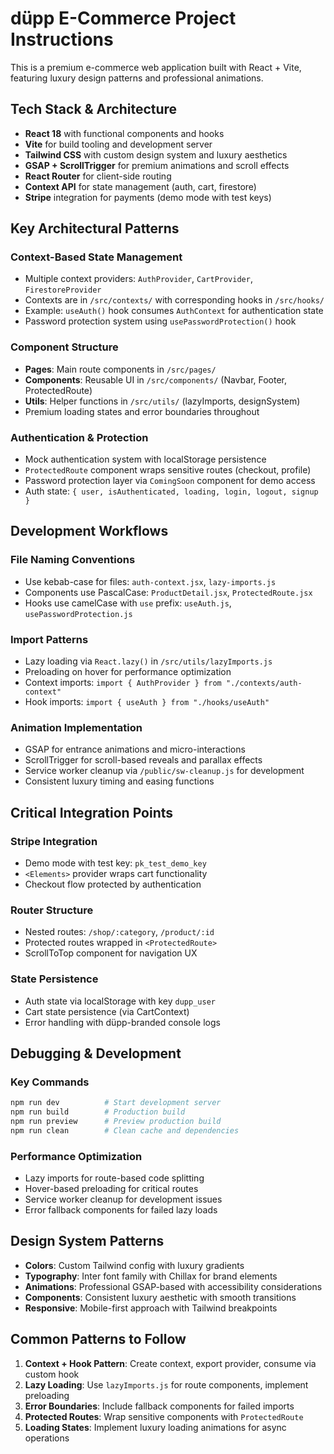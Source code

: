 # düpp E-Commerce Project Instructions

This is a premium e-commerce web application built with React + Vite, featuring luxury design patterns and professional animations.

## Tech Stack & Architecture

- **React 18** with functional components and hooks
- **Vite** for build tooling and development server  
- **Tailwind CSS** with custom design system and luxury aesthetics
- **GSAP + ScrollTrigger** for premium animations and scroll effects
- **React Router** for client-side routing
- **Context API** for state management (auth, cart, firestore)
- **Stripe** integration for payments (demo mode with test keys)

## Key Architectural Patterns

### Context-Based State Management
- Multiple context providers: `AuthProvider`, `CartProvider`, `FirestoreProvider`
- Contexts are in `/src/contexts/` with corresponding hooks in `/src/hooks/`
- Example: `useAuth()` hook consumes `AuthContext` for authentication state
- Password protection system using `usePasswordProtection()` hook

### Component Structure
- **Pages**: Main route components in `/src/pages/`
- **Components**: Reusable UI in `/src/components/` (Navbar, Footer, ProtectedRoute)
- **Utils**: Helper functions in `/src/utils/` (lazyImports, designSystem)
- Premium loading states and error boundaries throughout

### Authentication & Protection
- Mock authentication system with localStorage persistence
- `ProtectedRoute` component wraps sensitive routes (checkout, profile)
- Password protection layer via `ComingSoon` component for demo access
- Auth state: `{ user, isAuthenticated, loading, login, logout, signup }`

## Development Workflows

### File Naming Conventions
- Use kebab-case for files: `auth-context.jsx`, `lazy-imports.js`
- Components use PascalCase: `ProductDetail.jsx`, `ProtectedRoute.jsx`
- Hooks use camelCase with `use` prefix: `useAuth.js`, `usePasswordProtection.js`

### Import Patterns
- Lazy loading via `React.lazy()` in `/src/utils/lazyImports.js`
- Preloading on hover for performance optimization
- Context imports: `import { AuthProvider } from "./contexts/auth-context"`
- Hook imports: `import { useAuth } from "./hooks/useAuth"`

### Animation Implementation
- GSAP for entrance animations and micro-interactions
- ScrollTrigger for scroll-based reveals and parallax effects
- Service worker cleanup via `/public/sw-cleanup.js` for development
- Consistent luxury timing and easing functions

## Critical Integration Points

### Stripe Integration
- Demo mode with test key: `pk_test_demo_key`
- `<Elements>` provider wraps cart functionality
- Checkout flow protected by authentication

### Router Structure
- Nested routes: `/shop/:category`, `/product/:id`
- Protected routes wrapped in `<ProtectedRoute>`
- ScrollToTop component for navigation UX

### State Persistence
- Auth state via localStorage with key `dupp_user`
- Cart state persistence (via CartContext)
- Error handling with düpp-branded console logs

## Debugging & Development

### Key Commands
```bash
npm run dev          # Start development server
npm run build        # Production build
npm run preview      # Preview production build
npm run clean        # Clean cache and dependencies
```

### Performance Optimization
- Lazy imports for route-based code splitting
- Hover-based preloading for critical routes
- Service worker cleanup for development issues
- Error fallback components for failed lazy loads

## Design System Patterns

- **Colors**: Custom Tailwind config with luxury gradients
- **Typography**: Inter font family with Chillax for brand elements
- **Animations**: Professional GSAP-based with accessibility considerations
- **Components**: Consistent luxury aesthetic with smooth transitions
- **Responsive**: Mobile-first approach with Tailwind breakpoints

## Common Patterns to Follow

1. **Context + Hook Pattern**: Create context, export provider, consume via custom hook
2. **Lazy Loading**: Use `lazyImports.js` for route components, implement preloading
3. **Error Boundaries**: Include fallback components for failed imports
4. **Protected Routes**: Wrap sensitive components with `ProtectedRoute`
5. **Loading States**: Implement luxury loading animations for async operations
